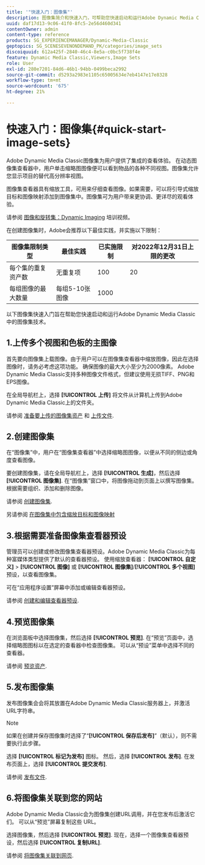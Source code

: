 ```yaml
---
title: '"快速入门：图像集"'
description: 图像集简介和快速入门，可帮助您快速启动和运行Adobe Dynamic Media Classic中的图像集技术。
uuid: daf17d13-9c06-41f0-8fc5-2e56d460d341
contentOwner: admin
content-type: reference
products: SG_EXPERIENCEMANAGER/Dynamic-Media-Classic
geptopics: SG_SCENESEVENONDEMAND_PK/categories/image_sets
discoiquuid: 612a425f-2840-46c4-8e5a-c0bc5f738f4e
feature: Dynamic Media Classic,Viewers,Image Sets
role: User
exl-id: 280e7201-84d6-46b1-94bb-0499beca2992
source-git-commit: d5293a2983e1105c65005634e7eb4147e17e8328
workflow-type: tm+mt
source-wordcount: '675'
ht-degree: 21%

---
```


# 快速入门：图像集{#quick-start-image-sets}

Adobe Dynamic Media Classic图像集为用户提供了集成的查看体验。 在动态图像集查看器中，用户单击缩略图图像便可以看到物品的各种不同视图。图像集允许您显示项目的替代高分辨率视图。

图像集查看器具有缩放工具，可用来仔细查看图像。如果需要，可以将引导式缩放目标和图像映射添加到图像集中。图像集可为用户带来更协调、更详尽的观看体验。

请参阅 [图像和旋转集：Dynamic Imaging](https://s7d5.scene7.com/s7viewers/html5/VideoViewer.html?videoserverurl=https://s7d5.scene7.com/is/content/&amp;emailurl=https://s7d5.scene7.com/s7/emailFriend&amp;serverUrl=https://s7d5.scene7.com/is/image/&amp;config=Scene7SharedAssets/Universal_HTML5_Video&amp;contenturl=https://s7d5.scene7.com/skins/&amp;asset=S7tutorials/556_Image%20&amp;%20Spin%20Sets_converted%20renamed_Dynamic%20Imaging-AVS) 培训视频。

在创建图像集时，Adobe会推荐以下最佳实践，并实施以下限制：

| 图像集限制类型 | 最佳实践 | 已实施限制 | 对2022年12月31日上限的更改 |
| --- | --- | --- | --- |
| 每个集的重复资产数 | 无重复项 | 100 | 20 |
| 每组图像的最大数量 | 每组5-10张图像 | 1000 |

以下图像集快速入门旨在帮助您快速启动和运行Adobe Dynamic Media Classic中的图像集技术。

## 1.上传多个视图和色板的主图像

首先要向图像集上载图像。由于用户可以在图像集查看器中缩放图像，因此在选择图像时，请务必考虑这项功能。 确保图像的最大大小至少为2000像素。 Adobe Dynamic Media Classic支持多种图像文件格式，但建议使用无损TIFF、PNG和EPS图像。

在全局导航栏上，选择 **[!UICONTROL 上传]** 将文件从计算机上传到Adobe Dynamic Media Classic上的文件夹。

请参阅 [准备要上传的图像集资产](preparing-image-set-assets-upload.md#preparing-image-set-assets-for-upload) 和 [上传文件](uploading-files.md#uploading-your-files).

## 2.创建图像集

在“图像集”中，用户在“图像集查看器”中选择缩略图图像，以便从不同的侧边或角度查看图像。

要创建图像集，请在全局导航栏上，选择 **[!UICONTROL 生成]**，然后选择 **[!UICONTROL 图像集]**. 在“图像集”窗口中，将图像拖动到页面上以撰写图像集。 根据需要组织、添加和删除图像。

请参阅 [创建图像集](creating-image-set.md#creating-an-image-set).

另请参阅 [在图像集中包含缩放目标和图像映射](/help/including-zoom-targets-image-maps-image-sets.md)

## 3.根据需要准备图像集查看器预设

管理员可以创建或修改图像集查看器预设。Adobe Dynamic Media Classic为每种富媒体类型提供了默认的查看器预设。 使用缩放查看器： **[!UICONTROL 自定义]** > **[!UICONTROL 图像]** 或 **[!UICONTROL 图像集]**/**[!UICONTROL 多个视图]** 预设，以查看图像集。

可在“应用程序设置”屏幕中添加或编辑查看器预设。

请参阅 [创建和编辑查看器预设](application-setup.md#adding-and-editing-viewer-presets).

## 4.预览图像集

在浏览面板中选择图像集，然后选择 **[!UICONTROL 预览]**. 在“预览”页面中，选择缩略图图标以在选定的查看器中检查图像集。 可以从“预设”菜单中选择不同的查看器。

请参阅 [预览资产](previewing-asset.md#previewing-an-asset).

## 5.发布图像集

发布图像集会会将其放置在Adobe Dynamic Media Classic服务器上，并激活URL字符串。

>[!NOTE]
>
>如果在创建并保存图像集时选择了“**[!UICONTROL 保存后发布]**”（默认），则不需要执行此步骤。

选择 **[!UICONTROL 标记为发布]** 图标。 然后，选择 **[!UICONTROL 发布]**. 在发布页面上，选择 **[!UICONTROL 提交发布]**.

请参阅 [发布文件](publishing-files.md#publishing-files).

## 6.将图像集关联到您的网站

Adobe Dynamic Media Classic会为图像集创建URL调用，并在您发布后激活它们。 可以从“预览”屏幕复制这些 URL。

选择图像集，然后选择 **[!UICONTROL 预览]**. 现在，选择一个图像集查看器预设，然后选择 **[!UICONTROL 复制URL]**.

请参阅 [将图像集关联到网页](linking-image-set-web-page.md#linking-an-image-set-to-a-web-page).
